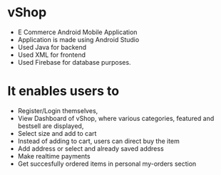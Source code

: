 # vShop
- E Commerce Android Mobile Application
- Application is made using Android Studio
- Used Java for backend
- Used XML for frontend
- Used Firebase for database purposes.

# It enables users to 
- Register/Login themselves, 
- View Dashboard of vShop, where various categories, featured and bestsell are displayed, 
- Select size and add to cart
- Instead of adding to cart, users can direct buy the item
- Add address or select and already saved address
- Make realtime payments
- Get succesfully ordered items in personal my-orders section

